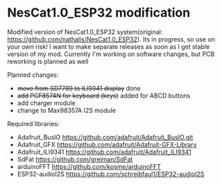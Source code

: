 # NesCat1.0_ESP32 modification

Modified version of NesCat1.0_ESP32 system(original: <https://github.com/nathalis/NesCat1.0_ESP32>). Its in progress, so use on your own risk! I want to make separate releases as soon as I get stable version of my mod.
Currently I'm working on software changes, but PCB reworking is planned as well

Planned changes:

- ~~move from SD7789 to ILI9341 display~~ done
- ~~add PCF8574N for keyboard (keys)~~ added for ABCD buttons
- add charger module
- change to Max98357A I2S module

Required libraries:

- Adafruit_BusIO <https://github.com/adafruit/Adafruit_BusIO.git>
- Adafruit_GFX <https://github.com/adafruit/Adafruit-GFX-Library>
- Adafruit_ILI9341 <https://github.com/adafruit/Adafruit_ILI9341>
- SdFat <https://github.com/greiman/SdFat>
- arduinoFFT <https://github.com/kosme/arduinoFFT>
- ESP32-audioI2S <https://github.com/schreibfaul1/ESP32-audioI2S>